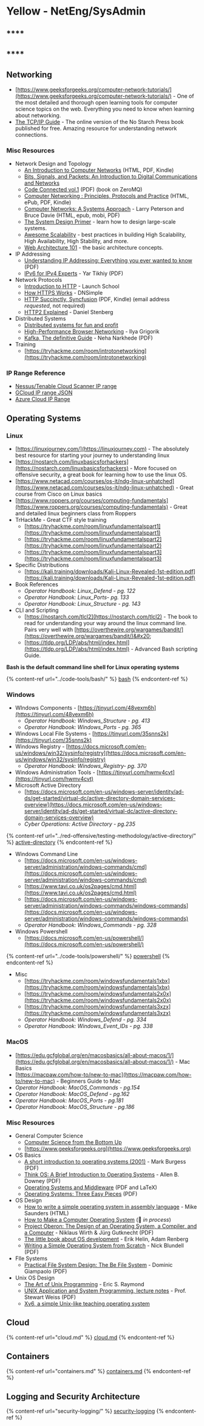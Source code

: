 # Yellow - NetEng/SysAdmin

## ****

## ****

## **Networking**

* [https://www.geeksforgeeks.org/computer-network-tutorials/](https://www.geeksforgeeks.org/computer-network-tutorials/) - One of the most detailed and thorough open learning tools for computer science topics on the web. Everything you need to know when learning about networking.
* [The TCP/IP Guide](http://www.tcpipguide.com/free/t\_toc.htm) - The online version of the No Starch Press book published for free. Amazing resource for understanding network connections.

### **Misc Resources**

* Network Design and Topology
  * [An Introduction to Computer Networks](http://intronetworks.cs.luc.edu) (HTML, PDF, Kindle)
  * [Bits, Signals, and Packets: An Introduction to Digital Communications and Networks](http://ocw.mit.edu/courses/electrical-engineering-and-computer-science/6-02-introduction-to-eecs-ii-digital-communication-systems-fall-2012/readings/)
  * [Code Connected vol.1](http://hintjens.wdfiles.com/local--files/main%3Afiles/cc1pe.pdf) (PDF) (book on ZeroMQ)
  * [Computer Networking : Principles, Protocols and Practice](http://cnp3book.info.ucl.ac.be/1st/html/index.html) (HTML, ePub, PDF, Kindle)
  * [Computer Networks: A Systems Approach](https://book.systemsapproach.org) - Larry Peterson and Bruce Davie (HTML, epub, mobi, PDF)
  * [The System Design Primer](https://github.com/donnemartin/system-design-primer) - learn how to design large-scale systems.
  * [Awesome Scalability](https://github.com/binhnguyennus/awesome-scalability) - best practices in building High Scalability, High Availability, High Stability, and more.
  * [Web Architecture 101](https://engineering.videoblocks.com/web-architecture-101-a3224e126947?gi=a896808d22a) - the basic architecture concepts.
* IP Addressing
  * [Understanding IP Addressing: Everything you ever wanted to know](http://pages.di.unipi.it/ricci/501302.pdf) (PDF)
  * [IPv6 for IPv4 Experts](https://sites.google.com/site/yartikhiy/home/ipv6book) - Yar Tikhiy (PDF)
* Network Protocols
  * [Introduction to HTTP](https://launchschool.com/books/http) - Launch School
  * [How HTTPS Works](https://howhttps.works) - DNSimple
  * [HTTP Succinctly, Syncfusion](https://www.syncfusion.com/resources/techportal/ebooks/http) (PDF, Kindle) (email address _requested_, not required)
  * [HTTP2 Explained](http://daniel.haxx.se/http2/) - Daniel Stenberg
* Distributed Systems
  * [Distributed systems for fun and profit](http://book.mixu.net/distsys/single-page.html)
  * [High-Performance Browser Networking](https://hpbn.co) - Ilya Grigorik
  * [Kafka, The definitive Guide](https://assets.confluent.io/m/1b509accf21490f0/original/20170707-EB-Confluent\_Kafka\_Definitive-Guide\_Complete.pdf) - Neha Narkhede (PDF)
* Training
  * [https://tryhackme.com/room/introtonetworking](https://tryhackme.com/room/introtonetworking)

### **IP Range Reference**

* [Nessus/Tenable Cloud Scanner IP range](https://docs.tenable.com/tenableio/Content/Settings/CloudSensors.htm)
* [GCloud IP range JSON](https://www.gstatic.com/ipranges/cloud.json)
* [Azure Cloud IP Range](https://www.microsoft.com/en-us/download/details.aspx?id=56519)

## **Operating Systems**

### **Linux**

* [https://linuxjourney.com/](https://linuxjourney.com) - The absolutely best resource for starting your journey to understanding linux
* [https://nostarch.com/linuxbasicsforhackers](https://nostarch.com/linuxbasicsforhackers) - More focused on offensive security, a great book for learning how to use the linux OS.
* [https://www.netacad.com/courses/os-it/ndg-linux-unhatched](https://www.netacad.com/courses/os-it/ndg-linux-unhatched) - Great course from Cisco on Linux basics
* [https://www.roppers.org/courses/computing-fundamentals](https://www.roppers.org/courses/computing-fundamentals) - Great and detailed linux beginners class from Roppers
* TrHackMe - Great CTF style training
  * [https://tryhackme.com/room/linuxfundamentalspart1](https://tryhackme.com/room/linuxfundamentalspart1)
  * [https://tryhackme.com/room/linuxfundamentalspart2](https://tryhackme.com/room/linuxfundamentalspart2)
  * [https://tryhackme.com/room/linuxfundamentalspart3](https://tryhackme.com/room/linuxfundamentalspart3)
* Specific Distributions
  * [https://kali.training/downloads/Kali-Linux-Revealed-1st-edition.pdf](https://kali.training/downloads/Kali-Linux-Revealed-1st-edition.pdf)
* Book References
  * _Operator Handbook: Linux\_Defend - pg. 122_
  * _Operator Handbook: Linux\_Ports- pg. 133_
  * _Operator Handbook: Linux\_Structure - pg. 143_
* CLI and Scripting
  * [https://nostarch.com/tlcl2](https://nostarch.com/tlcl2) - The book to read for understanding your way around the linux command line. Pairs very well with [https://overthewire.org/wargames/bandit/](https://overthewire.org/wargames/bandit/)&#x20;
  * [https://tldp.org/LDP/abs/html/index.html](https://tldp.org/LDP/abs/html/index.html) - Advanced Bash scripting Guide.

**Bash is the default command line shell for Linux operating systems**

{% content-ref url="../code-tools/bash/" %}
[bash](../code-tools/bash/)
{% endcontent-ref %}

### **Windows**

* WIndows Components - [https://tinyurl.com/48vexm6h](https://tinyurl.com/48vexm6h)
  * _Operator Handbook: Windows\_Structure - pg. 413_
  * _Operator Handbook: Windows\_Ports - pg. 365_
* Windows Local File Systems - [https://tinyurl.com/35snns2k](https://tinyurl.com/35snns2k)
* Windows Registry - [https://docs.microsoft.com/en-us/windows/win32/sysinfo/registry](https://docs.microsoft.com/en-us/windows/win32/sysinfo/registry)
  * _Operator Handbook: Windows\_Registry- pg. 370_
* Windows Administration Tools - [https://tinyurl.com/hwmv4cvt](https://tinyurl.com/hwmv4cvt)
* Microsoft Active Directory
  * [https://docs.microsoft.com/en-us/windows-server/identity/ad-ds/get-started/virtual-dc/active-directory-domain-services-overview](https://docs.microsoft.com/en-us/windows-server/identity/ad-ds/get-started/virtual-dc/active-directory-domain-services-overview)
  * _Cyber Operations: Active Directory - pg.235_

{% content-ref url="../red-offensive/testing-methodology/active-directory/" %}
[active-directory](../red-offensive/testing-methodology/active-directory/)
{% endcontent-ref %}

* Windows Command Line
  * [https://docs.microsoft.com/en-us/windows-server/administration/windows-commands/cmd](https://docs.microsoft.com/en-us/windows-server/administration/windows-commands/cmd)
  * [https://www.tavi.co.uk/os2pages/cmd.html](https://www.tavi.co.uk/os2pages/cmd.html)
  * [https://docs.microsoft.com/en-us/windows-server/administration/windows-commands/windows-commands](https://docs.microsoft.com/en-us/windows-server/administration/windows-commands/windows-commands)
  * _Operator Handbook: Windows\_Commands - pg. 328_
* Windows Powershell
  * [https://docs.microsoft.com/en-us/powershell/](https://docs.microsoft.com/en-us/powershell/)

{% content-ref url="../code-tools/powershell/" %}
[powershell](../code-tools/powershell/)
{% endcontent-ref %}

* Misc
  * [https://tryhackme.com/room/windowsfundamentals1xbx](https://tryhackme.com/room/windowsfundamentals1xbx)
  * [https://tryhackme.com/room/windowsfundamentals2x0x](https://tryhackme.com/room/windowsfundamentals2x0x)
  * [https://tryhackme.com/room/windowsfundamentals3xzx](https://tryhackme.com/room/windowsfundamentals3xzx)
  * _Operator Handbook: Windows\_Defend - pg. 334_
  * _Operator Handbook: Windows\_Event\_IDs - pg. 338_

### **MacOS**

* [https://edu.gcfglobal.org/en/macosbasics/all-about-macos/1/](https://edu.gcfglobal.org/en/macosbasics/all-about-macos/1/)  - Mac Basics
* [https://macpaw.com/how-to/new-to-mac](https://macpaw.com/how-to/new-to-mac) - Beginners Guide to Mac
* _Operator Handbook: MacOS\_Commands - pg.154_&#x20;
* _Operator Handbook: MacOS\_Defend - pg.162_
* _Operator Handbook: MacOS\_Ports - pg.181_
* _Operator Handbook: MacOS\_Structure - pg.186_

### Misc Resources

* General Computer Science
  * [Computer Science from the Bottom Up](http://www.bottomupcs.com)
  * [https://www.geeksforgeeks.org](https://www.geeksforgeeks.org)
* OS Basics
  * [A short introduction to operating systems (2001)](http://markburgess.org/os/os.pdf) - Mark Burgess (PDF)
  * [Think OS: A Brief Introduction to Operating Systems](http://www.greenteapress.com/thinkos/index.html) - Allen B. Downey (PDF)
  * [Operating Systems and Middleware](https://gustavus.edu/mcs/max/os-book/) (PDF and LaTeX)
  * [Operating Systems: Three Easy Pieces](http://pages.cs.wisc.edu/\~remzi/OSTEP/) (PDF)
* OS Design
  * [How to write a simple operating system in assembly language](http://mikeos.sourceforge.net/write-your-own-os.html) - Mike Saunders (HTML)
  * [How to Make a Computer Operating System](https://github.com/SamyPesse/How-to-Make-a-Computer-Operating-System) (🚧 _in process_)
  * [Project Oberon: The Design of an Operating System, a Compiler, and a Computer](http://people.inf.ethz.ch/wirth/ProjectOberon/index.html) - Niklaus Wirth & Jürg Gutknecht (PDF)
  * [The little book about OS development](https://littleosbook.github.io) - Erik Helin, Adam Renberg
  * [Writing a Simple Operating System from Scratch](http://www.cs.bham.ac.uk/\~exr/lectures/opsys/10\_11/lectures/os-dev.pdf) - Nick Blundell (PDF)
* FIle Systems
  * [Practical File System Design: The Be File System](http://www.nobius.org/\~dbg/practical-file-system-design.pdf) - Dominic Giampaolo (PDF)
* Unix OS Design
  * [The Art of Unix Programming](http://catb.org/esr/writings/taoup/html/) - Eric S. Raymond
  * [UNIX Application and System Programming, lecture notes](http://www.compsci.hunter.cuny.edu/\~sweiss/course\_materials/unix\_lecture\_notes.php) - Prof. Stewart Weiss (PDF)
  * [Xv6, a simple Unix-like teaching operating system](https://pdos.csail.mit.edu/6.828/2012/xv6.html)

## Cloud

{% content-ref url="cloud.md" %}
[cloud.md](cloud.md)
{% endcontent-ref %}

## Containers

{% content-ref url="containers.md" %}
[containers.md](containers.md)
{% endcontent-ref %}

## Logging and Security Architecture

{% content-ref url="security-logging/" %}
[security-logging](security-logging/)
{% endcontent-ref %}
